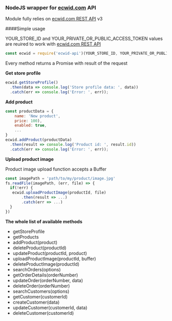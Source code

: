 ### NodeJS wrapper for [ecwid.com](https://www.ecwid.com/) API

Module fully relies on [ecwid.com REST API](https://developers.ecwid.com/api-documentation) v3

####Simple usage


YOUR_STORE_ID and YOUR_PRIVATE_OR_PUBLIC_ACCESS_TOKEN values are reuired to work with 
[ecwid.com REST API](https://developers.ecwid.com/api-documentation)

```javascript
const ecwid = require('ecwid-api')(YOUR_STORE_ID, YOUR_PRIVATE_OR_PUBLIC_ACCESS_TOKEN);
```

Every method returns a Promise with result of the request

**Get store profile**
```javascript
ecwid.getStoreProfile()
  .then(data => console.log('Store profile data: ', data))
  .catch(err => console.log('Error: ', err));
```

**Add product**
```javascript
const productData = {
    name: 'New product',
    price: 100),
    enabled: true,
    ...
}
ecwid.addProduct(productData)
  .then(result => console.log('Product id: ', result.id))
  .catch(err => console.log('Error: ', err));
```

**Upload product image**

Product image upload function accepts a Buffer 
```javascript
const imagePath = 'path/to/my/product/image.jpg'
fs.readFile(imagePath, (err, file) => {
  if(!err) {
   ecwid.uploadProductImage(productId, file)
       .then(result => ...)
       .catch(err => ...) 
  }
})
```

**The whole list of available methods**

* getStoreProfile
* getProducts
* addProduct(product)
* deleteProduct(productId)
* updateProduct(productId, product)
* uploadProductImage(productId, buffer)
* deleteProductImage(productId)
* searchOrders(options)
* getOrderDetails(orderNumber)
* updateOrder(orderNumber, data)
* deleteOrder(orderNumber)
* searchCustomers(options)
* getCustomer(customerId)
* createCustomer(data)
* updateCustomer(customerId, data)
* deleteCustomer(customerId)